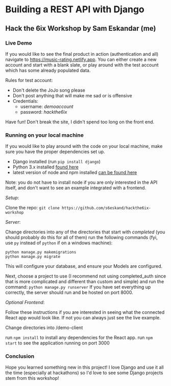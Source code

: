 # Building a REST API with Django

## Hack the 6ix Workshop by Sam Eskandar (me)

### Live Demo
If you would like to see the final product in action (authentication and all) navigate to https://music-rating.netlify.app. You can either create a new account and start with a blank slate, or play around with the test account which has some already populated data.

Rules for test account: 
  * Don't delete the JoJo song please
  * Don't post anything that will make me sad or is offensive
  * Credentials: 
    * username: _demoaccount_
    * password: _hackthe6ix_
    
Have fun! Don't break the site, I didn't spend too long on the front end.

### Running on your local machine
If you would like to play around with the code on your local machine, make sure you have the proper dependencies set up.


* Django installed (run `pip install django`)
* Python 3.x installed [found here](https://www.python.org/downloads/)
* latest version of node and npm installed [can be found here](https://nodejs.org/en/download/) 

Note: you do not have to install node if you are only interested in the API itself, and don't want to see an example integrated with a frontend.
  
*Setup*:

Clone the repo: `git clone https://github.com/s6eskand/hackthe6ix-workshop`

*Server*:

Change directories into any of the directories that start with _completed_ (you should probably do this for all of them)
run the following commands (fyi, use `py` instead of `python` if on a windows machine):
```
python manage.py makemigrations
python manage.py migrate
```
This will configure your database, and ensure your Models are configured.

Next, choose a project to use (I recommend not using completed_auth since that is more complicated and different than custom and simple) and run the command:
`python manage.py runserver`
If you have set everything up correctly, the server should run and be hosted on port 8000.

*Optional Frontend*:

Follow these instructions if you are interested in seeing what the connected React app would look like. If not you can always just see the live example.

Change directories into /demo-client

run `npm install` to install any dependencies for the React app.
run `npm start` to see the application running on port 3000

### Conclusion
Hope you learned something new in this project! I love Django and use it all the time (especially at hackathons) so I'd love to see some Django projects stem from this workshop!
